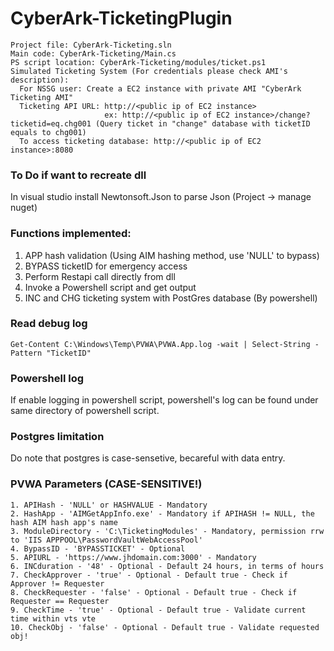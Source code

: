 # CyberArk-TicketingPlugin
```
Project file: CyberArk-Ticketing.sln 
Main code: CyberArk-Ticketing/Main.cs
PS script location: CyberArk-Ticketing/modules/ticket.ps1
Simulated Ticketing System (For credentials please check AMI's description): 
  For NSSG user: Create a EC2 instance with private AMI "CyberArk Ticketing AMI"
  Ticketing API URL: http://<public ip of EC2 instance>
                     ex: http://<public ip of EC2 instance>/change?ticketid=eq.chg001 (Query ticket in "change" database with ticketID equals to chg001)
  To access ticketing database: http://<public ip of EC2 instance>:8080
```

### To Do if want to recreate dll

In visual studio install Newtonsoft.Json to parse Json (Project -> manage nuget)

### Functions implemented:
1. APP hash validation (Using AIM hashing method, use 'NULL' to bypass)
2. BYPASS ticketID for emergency access
3. Perform Restapi call directly from dll
4. Invoke a Powershell script and get output
5. INC and CHG ticketing system with PostGres database (By powershell)

### Read debug log
```
Get-Content C:\Windows\Temp\PVWA\PVWA.App.log -wait | Select-String -Pattern "TicketID"
```

### Powershell log
If enable logging in powershell script, powershell's log can be found under same directory of powershell script.

### Postgres limitation
Do note that postgres is case-sensetive, becareful with data entry.

### PVWA Parameters (CASE-SENSITIVE!)
	1. APIHash - 'NULL' or HASHVALUE - Mandatory
	2. HashApp - 'AIMGetAppInfo.exe' - Mandatory if APIHASH != NULL, the hash AIM hash app's name
	3. ModuleDirectory - 'C:\TicketingModules' - Mandatory, permission rrw to 'IIS APPPOOL\PasswordVaultWebAccessPool'
	4. BypassID - 'BYPASSTICKET' - Optional
	5. APIURL - 'https://www.jhdomain.com:3000' - Mandatory
	6. INCduration - '48' - Optional - Default 24 hours, in terms of hours
	7. CheckApprover - 'true' - Optional - Default true - Check if Approver != Requester
	8. CheckRequester - 'false' - Optional - Default true - Check if Requester == Requester
	9. CheckTime - 'true' - Optional - Default true - Validate current time within vts vte
	10. CheckObj - 'false' - Optional - Default true - Validate requested obj!

